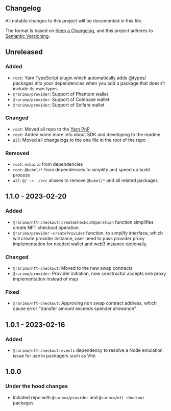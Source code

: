 ## Changelog
All notable changes to this project will be documented in this file.

The format is based on [Keep a Changelog](https://keepachangelog.com/en/1.0.0/),
and this project adheres to [Semantic Versioning](https://semver.org/spec/v2.0.0.html).

## Unreleased
### Added
- `root`: Yarn TypeScript plugin which automatically adds @types/ packages into your dependencies when you add a package that doesn't include its own types
- `@rarimo/provider`: Support of Phantom wallet
- `@rarimo/provider`: Support of Coinbase wallet
- `@rarimo/provider`: Support of Solfare wallet

### Changed
- `root`: Moved all repo to the [Yarn PnP](https://yarnpkg.com/features/pnp)
- `root`: Added some more info about SDK and developing to the readme
- `all`: Moved all changelogs to the one file in the root of the repo

### Removed
- `root`: `esbuild` from dependencies
- `root`: `@babel/*` from dependencies to simplify and speed up build process
- `all`: `@/ -> ./src` aliases to remove `@babel/*` and all related packages

## 1.1.0 - 2023-02-20
### Added
 - `@rarimo/nft-checkout`: `createCheckoutOperation` function simplifies create NFT checkout operation.
 - `@rarimo/provider` -`createProvider` function, to simplify interface, which will create provider instance, user need to pass provider proxy implementation for needed wallet and web3 instance optionally.

### Changed
- `@rarimo/nft-checkout`: Moved to the new swap contracts
- `@rarimo/provider`: Provider initiation, now constructor accepts one proxy implementation instead of map

### Fixed
- `@rarimo/nft-checkout`: Approving non swap contract address, which cause error "transfer amount exceeds spender allowance"</li>

## 1.0.1 - 2023-02-16
### Added
- `@rarimo/nft-checkout`: `events` dependency to resolve a Node emulation issue for use in packagers such as Vite</li>

## 1.0.0
### Under the hood changes
- Initiated repo with `@rarimo/provider` and `@rarimo/nft-checkout` packages

